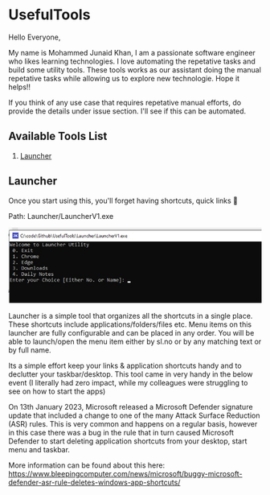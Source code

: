# UsefulTools

Hello Everyone,

My name is Mohammed Junaid Khan, I am a passionate software engineer who likes learning technologies. I love automating the repetative tasks and build some utility tools. These tools works as our assistant doing the manual repetative tasks while allowing us to explore new technologie. Hope it helps!! 

If you think of any use case that requires repetative manual efforts, do provide the details under issue section. I'll see if this can be automated.

## Available Tools List

1. [Launcher](#launcher)

## Launcher

Once you start using this, you'll forget having shortcuts, quick links 🤖

Path: Launcher/LauncherV1.exe

![Launcher Menu](Images/LauncherMenu.jpg)

Launcher is a simple tool that organizes all the shortcuts in a single place. These shortcuts include applications/folders/files etc. Menu items on this launcher are fully configurable and can be placed in any order. You will be able to launch/open the menu item either by sl.no or by any matching text or by full name.

Its a simple effort keep your links & application shortcuts handy and to declutter your taskbar/desktop. This tool came in very handy in the below event (I literally had zero impact, while my colleagues were struggling to see on how to start the apps)

On 13th January 2023, Microsoft released a Microsoft Defender signature update that included a change to one of the many Attack Surface Reduction (ASR) rules. This is very common and happens on a regular basis, however in this case there was a bug in the rule that in turn caused Microsoft Defender to start deleting application shortcuts from your desktop, start menu and taskbar.

More information can be found about this here: <https://www.bleepingcomputer.com/news/microsoft/buggy-microsoft-defender-asr-rule-deletes-windows-app-shortcuts/>
